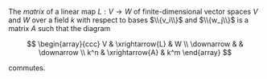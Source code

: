 The *matrix* of a linear map $L: V \to W$ of finite-dimensional vector spaces $V$ and $W$ over a field $k$ with respect to bases $\\{v_i\\}$ and $\\{w_j\\}$ is a matrix $A$ such that the diagram

$$
\begin{array}{ccc}
V & \xrightarrow{L} & W \\
\downarrow & & \downarrow \\
k^n & \xrightarrow{A} & k^m
\end{array}
$$

commutes.
